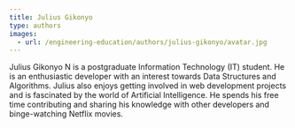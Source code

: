 ```yaml
---
title: Julius Gikonyo
type: authors
images:
  - url: /engineering-education/authors/julius-gikonyo/avatar.jpg 
---
```

Julius Gikonyo N is a postgraduate Information Technology (IT) student. He is an enthusiastic developer with an interest towards Data Structures and Algorithms. Julius also enjoys getting involved in web development projects and is fascinated by the world of Artificial Intelligence. He spends his free time contributing and sharing his knowledge with other developers and binge-watching Netflix movies.
